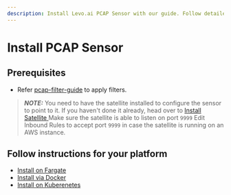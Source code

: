 ```yaml
---
description: Install Levo.ai PCAP Sensor with our guide. Follow detailed instructions for setting up and configuring traffic capture sensors across multiple platforms.
---
```


# Install PCAP Sensor

## Prerequisites
- Refer [pcap-filter-guide](https://www.tcpdump.org/manpages/pcap-filter.7.html) to apply filters.

> **_NOTE:_**  You need to have the satellite installed to configure the sensor to point to it. If you haven't done it already, head over to [Install Satellite ](/install-satellite)
Make sure the satellite is able to listen on port `9999`
Edit Inbound Rules to accept port `9999` in case the satellite is running on an AWS instance.

## Follow instructions for your platform

 - [Install on Fargate](/install-traffic-capture-sensors/pcap-sensor/sensor-fargate)
 - [Install via Docker](/install-traffic-capture-sensors/pcap-sensor/sensor-docker)
 - [Install on Kuberenetes](/install-traffic-capture-sensors/pcap-sensor/sensor-kubernetes)



